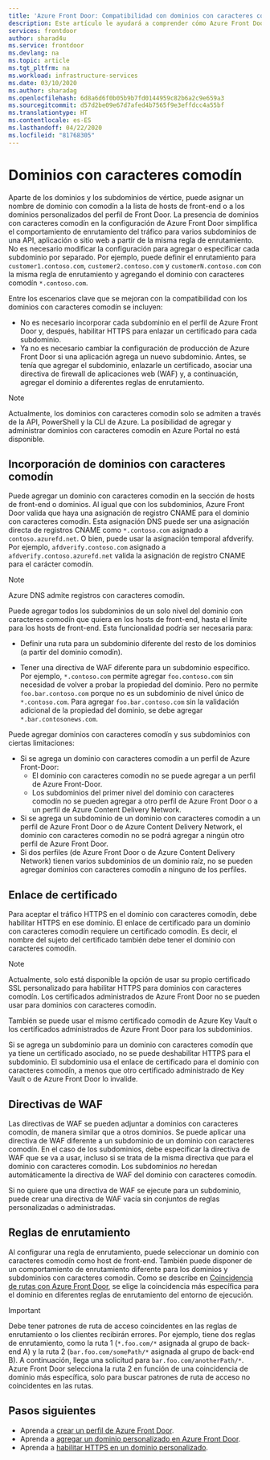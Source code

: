 ```yaml
---
title: 'Azure Front Door: Compatibilidad con dominios con caracteres comodín'
description: Este artículo le ayudará a comprender cómo Azure Front Door admite la asignación y administración de dominios con caracteres comodín en la lista de dominios personalizados.
services: frontdoor
author: sharad4u
ms.service: frontdoor
ms.devlang: na
ms.topic: article
ms.tgt_pltfrm: na
ms.workload: infrastructure-services
ms.date: 03/10/2020
ms.author: sharadag
ms.openlocfilehash: 6d8a6d6f0b05b9b7fd0144959c82b6a2c9e659a3
ms.sourcegitcommit: d57d2be09e67d7afed4b7565f9e3effdcc4a55bf
ms.translationtype: HT
ms.contentlocale: es-ES
ms.lasthandoff: 04/22/2020
ms.locfileid: "81768305"
---
```

# <a name="wildcard-domains"></a>Dominios con caracteres comodín

Aparte de los dominios y los subdominios de vértice, puede asignar un nombre de dominio con comodín a la lista de hosts de front-end o a los dominios personalizados del perfil de Front Door. La presencia de dominios con caracteres comodín en la configuración de Azure Front Door simplifica el comportamiento de enrutamiento del tráfico para varios subdominios de una API, aplicación o sitio web a partir de la misma regla de enrutamiento. No es necesario modificar la configuración para agregar o especificar cada subdominio por separado. Por ejemplo, puede definir el enrutamiento para `customer1.contoso.com`, `customer2.contoso.com` y `customerN.contoso.com` con la misma regla de enrutamiento y agregando el dominio con caracteres comodín `*.contoso.com`.

Entre los escenarios clave que se mejoran con la compatibilidad con los dominios con caracteres comodín se incluyen:

- No es necesario incorporar cada subdominio en el perfil de Azure Front Door y, después, habilitar HTTPS para enlazar un certificado para cada subdominio.
- Ya no es necesario cambiar la configuración de producción de Azure Front Door si una aplicación agrega un nuevo subdominio. Antes, se tenía que agregar el subdominio, enlazarle un certificado, asociar una directiva de firewall de aplicaciones web (WAF) y, a continuación, agregar el dominio a diferentes reglas de enrutamiento.

> [!NOTE]
> Actualmente, los dominios con caracteres comodín solo se admiten a través de la API, PowerShell y la CLI de Azure. La posibilidad de agregar y administrar dominios con caracteres comodín en Azure Portal no está disponible.

## <a name="adding-wildcard-domains"></a>Incorporación de dominios con caracteres comodín

Puede agregar un dominio con caracteres comodín en la sección de hosts de front-end o dominios. Al igual que con los subdominios, Azure Front Door valida que haya una asignación de registro CNAME para el dominio con caracteres comodín. Esta asignación DNS puede ser una asignación directa de registros CNAME como `*.contoso.com` asignado a `contoso.azurefd.net`. O bien, puede usar la asignación temporal afdverify. Por ejemplo, `afdverify.contoso.com` asignado a `afdverify.contoso.azurefd.net` valida la asignación de registro CNAME para el carácter comodín.

> [!NOTE]
> Azure DNS admite registros con caracteres comodín.

Puede agregar todos los subdominios de un solo nivel del dominio con caracteres comodín que quiera en los hosts de front-end, hasta el límite para los hosts de front-end. Esta funcionalidad podría ser necesaria para:

- Definir una ruta para un subdominio diferente del resto de los dominios (a partir del dominio comodín).

- Tener una directiva de WAF diferente para un subdominio específico. Por ejemplo, `*.contoso.com` permite agregar `foo.contoso.com` sin necesidad de volver a probar la propiedad del dominio. Pero no permite `foo.bar.contoso.com` porque no es un subdominio de nivel único de `*.contoso.com`. Para agregar `foo.bar.contoso.com` sin la validación adicional de la propiedad del dominio, se debe agregar `*.bar.contosonews.com`.

Puede agregar dominios con caracteres comodín y sus subdominios con ciertas limitaciones:

- Si se agrega un dominio con caracteres comodín a un perfil de Azure Front-Door:
  - El dominio con caracteres comodín no se puede agregar a un perfil de Azure Front-Door.
  - Los subdominios del primer nivel del dominio con caracteres comodín no se pueden agregar a otro perfil de Azure Front Door o a un perfil de Azure Content Delivery Network.
- Si se agrega un subdominio de un dominio con caracteres comodín a un perfil de Azure Front Door o de Azure Content Delivery Network, el dominio con caracteres comodín no se podrá agregar a ningún otro perfil de Azure Front Door.
- Si dos perfiles (de Azure Front Door o de Azure Content Delivery Network) tienen varios subdominios de un dominio raíz, no se pueden agregar dominios con caracteres comodín a ninguno de los perfiles.

## <a name="certificate-binding"></a>Enlace de certificado

Para aceptar el tráfico HTTPS en el dominio con caracteres comodín, debe habilitar HTTPS en ese dominio. El enlace de certificado para un dominio con caracteres comodín requiere un certificado comodín. Es decir, el nombre del sujeto del certificado también debe tener el dominio con caracteres comodín.

> [!NOTE]
> Actualmente, solo está disponible la opción de usar su propio certificado SSL personalizado para habilitar HTTPS para dominios con caracteres comodín. Los certificados administrados de Azure Front Door no se pueden usar para dominios con caracteres comodín.

También se puede usar el mismo certificado comodín de Azure Key Vault o los certificados administrados de Azure Front Door para los subdominios.

Si se agrega un subdominio para un dominio con caracteres comodín que ya tiene un certificado asociado, no se puede deshabilitar HTTPS para el subdominio. El subdominio usa el enlace de certificado para el dominio con caracteres comodín, a menos que otro certificado administrado de Key Vault o de Azure Front Door lo invalide.

## <a name="waf-policies"></a>Directivas de WAF

Las directivas de WAF se pueden adjuntar a dominios con caracteres comodín, de manera similar que a otros dominios. Se puede aplicar una directiva de WAF diferente a un subdominio de un dominio con caracteres comodín. En el caso de los subdominios, debe especificar la directiva de WAF que se va a usar, incluso si se trata de la misma directiva que para el dominio con caracteres comodín. Los subdominios *no* heredan automáticamente la directiva de WAF del dominio con caracteres comodín.

Si no quiere que una directiva de WAF se ejecute para un subdominio, puede crear una directiva de WAF vacía sin conjuntos de reglas personalizadas o administradas.

## <a name="routing-rules"></a>Reglas de enrutamiento

Al configurar una regla de enrutamiento, puede seleccionar un dominio con caracteres comodín como host de front-end. También puede disponer de un comportamiento de enrutamiento diferente para los dominios y subdominios con caracteres comodín. Como se describe en [Coincidencia de rutas con Azure Front Door](front-door-route-matching.md), se elige la coincidencia más específica para el dominio en diferentes reglas de enrutamiento del entorno de ejecución.

> [!IMPORTANT]
> Debe tener patrones de ruta de acceso coincidentes en las reglas de enrutamiento o los clientes recibirán errores. Por ejemplo, tiene dos reglas de enrutamiento, como la ruta 1 (`*.foo.com/*` asignada al grupo de back-end A) y la ruta 2 (`bar.foo.com/somePath/*` asignada al grupo de back-end B). A continuación, llega una solicitud para `bar.foo.com/anotherPath/*`. Azure Front Door selecciona la ruta 2 en función de una coincidencia de dominio más específica, solo para buscar patrones de ruta de acceso no coincidentes en las rutas.

## <a name="next-steps"></a>Pasos siguientes

- Aprenda a [crear un perfil de Azure Front Door](quickstart-create-front-door.md).
- Aprenda a [agregar un dominio personalizado en Azure Front Door](front-door-custom-domain.md).
- Aprenda a [habilitar HTTPS en un dominio personalizado](front-door-custom-domain-https.md).
